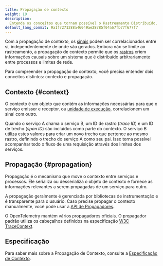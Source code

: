 ```yaml
---
title: Propagação de contexto
weight: 10
description:
  Entenda os conceitos que tornam possível o Rastreamento Distribuído.
default_lang_commit: 9a1f7271288a46049ae28785f04a67fb77f677f7
---
```


Com a propagação de contexto, os [sinais](../signals/) podem ser correlacionados entre si, independentemente de onde são gerados. Embora não se limite ao rastreamento, a propagação de contexto permite que os [rastros](../signals/traces/) criem informações causais sobre um sistema que é distribuído arbitrariamente entre processos e limites de rede.

Para compreender a propagação de contexto, você precisa entender dois conceitos
distintos: contexto e propagação.

## Contexto {#context}

O contexto é um objeto que contém as informações necessárias para que o serviço
emissor e receptor, ou
[unidade de execução](/docs/specs/otel/glossary/#execution-unit), correlacionem
um sinal com outro.

Quando o serviço A chama o serviço B, um ID de rastro (_trace ID_) e um ID de
trecho (_span ID_) são incluídos como parte do contexto. O serviço B utiliza
estes valores para criar um novo trecho que pertence ao mesmo rastro, definindo
o trecho do serviço A como seu pai. Isso torna possível acompanhar todo o fluxo
de uma requisição através dos limites dos serviços.

## Propagação {#propagation}

Propagação é o mecanismo que move o contexto entre serviços e processos. Ele
serializa ou desserializa o objeto de contexto e fornece as informações
relevantes a serem propagadas de um serviço para outro.

A propagação geralmente é gerenciada por bibliotecas de instrumentação e é
transparente para o usuário. Caso precise propagar o contexto manualmente, você
pode usar a [API de Propagadores](/docs/specs/otel/context/api-propagators/).

O OpenTelemetry mantém vários propagadores oficiais. O propagador padrão utiliza
os cabeçalhos definidos na especificação
[W3C TraceContext](https://www.w3.org/TR/trace-context/).

## Especificação

Para saber mais sobre a Propagação de Contexto, consulte a
[Especificação de Contexto](/docs/specs/otel/context/).
